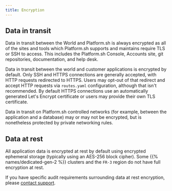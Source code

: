 ```yaml
---
title: Encryption
---
```


## Data in transit

Data in transit between the World and Platform.sh is always encrypted as all of the sites and tools which Platform.sh supports and maintains require TLS or SSH to access. This includes the Platform.sh Console, Accounts site, git repositories, documentation, and help desk.

Data in transit between the world and customer applications is encrypted by default.
Only SSH and HTTPS connections are generally accepted, with HTTP requests redirected to HTTPS.
Users may opt-out of that redirect and accept HTTP requests via `routes.yaml` configuration, although that isn't recommended.
By default HTTPS connections use an automatically generated Let's Encrypt certificate or users may provide their own TLS certificate.

Data in transit on Platform.sh controlled networks (for example, between the application and a database) may or may not be encrypted, but is nonetheless protected by private networking rules.

## Data at rest

All application data is encrypted at rest by default using encrypted ephemeral storage (typically using an AES-256 block cipher). Some {{% names/dedicated-gen-2 %}} clusters and the `FR-3` region do not have full encryption at rest.

If you have specific audit requirements surrounding data at rest encryption, please [contact support](/overview/get-support.md).

